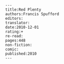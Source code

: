 
    ---
    title:Red Plenty
    authors:Francis Spufford
    editors:
    translator:
    date:2010-12-01
    rating:+
    re-read:
    pages:448
    non-fiction:
    comic:
    published:2010
    ---

    